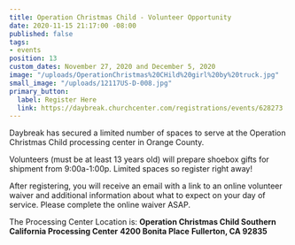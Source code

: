 ```yaml
---
title: Operation Christmas Child - Volunteer Opportunity
date: 2020-11-15 21:17:00 -08:00
published: false
tags:
- events
position: 13
custom_dates: November 27, 2020 and December 5, 2020
image: "/uploads/OperationChristmas%20CHild%20girl%20by%20truck.jpg"
small_image: "/uploads/12117US-D-008.jpg"
primary_button:
  label: Register Here
  link: https://daybreak.churchcenter.com/registrations/events/628273
---
```


Daybreak has secured a limited number of spaces to serve at the Operation Christmas Child processing center in Orange County.

Volunteers (must be at least 13 years old) will prepare shoebox gifts for shipment from 9:00a-1:00p. Limited spaces so register right away!

After registering, you will receive an email with a link to an online volunteer waiver and additional information about what to expect on your day of service. Please complete the online waiver ASAP.

The Processing Center Location is:
**Operation Christmas Child Southern California Processing Center**
**4200 Bonita Place**
**Fullerton, CA 92835**


